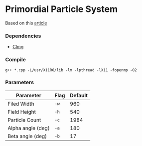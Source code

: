 # Primordial Particle System 

Based on this [article](https://www.nature.com/articles/srep37969)

### Dependencies
* [CImg](http://cimg.eu/)

### Compile
`g++ *.cpp -L/usr/X11R6/lib -lm -lpthread -lX11 -fopenmp -O2`

### Parameters


Parameter 			| Flag 	| Default
--------------------|-------|------------
Filed Width	| `-w`	| 960
Field Height	| `-h`	| 540
Particle Count	| `-c`	| 1984
Alpha angle (deg)		| `-a`	| 180
Beta angle (deg)		| `-b`	| 17